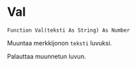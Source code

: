 <!--text-->
Val
===

```eppabasic
Function Val(teksti As String) As Number
```

Muuntaa merkkijonon `teksti` luvuksi.

Palauttaa muunnetun luvun.
